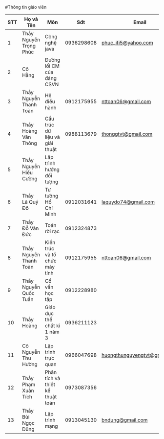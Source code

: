 #Thông tin giáo viên

|STT|Họ và Tên              | Môn                              |Sđt         | Email                        |
|---|-----------------------|----------------------------------|------------|------------------------------|
|1  |Thầy Nguyễn Trọng Phúc | Công nghệ java                   | 0936298608 | phuc_ifi5@yahoo.com          |
|2  |Cô Hằng                | Đường lối CM của đảng CSVN       |            |                              |
|3  |Thầy Nguyễn Thanh Toàn | Hệ điều hành                     | 0912175955 | nttoan06@gmail.com           |
|4  |Thầy Hoàng Văn Thông   | Cấu trúc dữ liệu và giải thuật   | 0988113679 | thonggtvt@gmail.com          |
|5  |Thầy Nguyễn Hiếu Cường | Lập trình hướng đối tượng        |            |                              |
|6  |Thầy Lã Quý Đô         | Tư tưởng Hồ Chí Minh             | 0912031641 | laquydo74@gmail.com          |
|7  |Thầy Đỗ Văn Đức        | Toán rời rạc                     | 0912324873 |                              |
|8  |Thầy Nguyễn Thanh Toàn | Kiến trúc và tổ chức máy tính    | 0912175955 | nttoan06@gmail.com           |
|9  |Thầy Nguyễn Quốc Tuấn  | Cố vấn học tập                   | 0912228980 |                              |
|10 |Thầy Hoàng             | Giáo dục thể chất kì 1 năm 3     | 0936211123 |                              |
|11 |Cô Nguyễn Thu Hường    | Lập trình trực quan              | 0966047698 | huongthunguyengtvt@gmail.com |
|12 |Thầy Phạm Xuân Tích    | Phân tích và thiết kế thuật toán | 0973087356 |                              |
|13 |Thầy Bùi Ngọc Dũng     | Lập trình mạng                   | 0913045130 | bndung@gmail.com             |